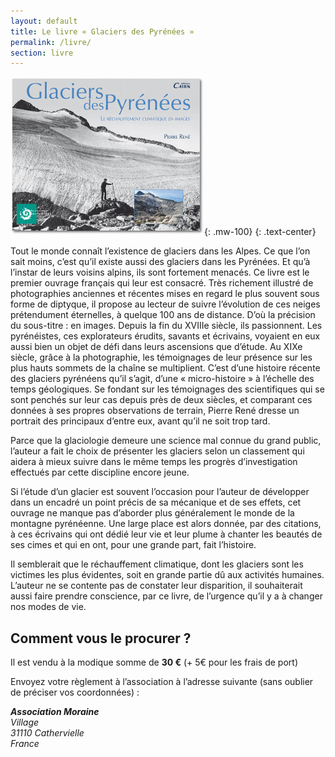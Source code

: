 ```yaml
---
layout: default
title: Le livre « Glaciers des Pyrénées »
permalink: /livre/
section: livre
---
```


![Le livre « Glaciers des Pyrénées »](../images/moraine_livre.jpg "Le livre « Glaciers des Pyrénées »"){: .mw-100}
{: .text-center}

Tout le monde connaît l’existence de glaciers dans les Alpes. Ce que l’on sait moins, c’est qu’il existe aussi des glaciers dans les Pyrénées. Et qu’à l’instar de leurs voisins alpins, ils sont fortement menacés.
Ce livre est le premier ouvrage français qui leur est consacré. Très richement illustré de photographies anciennes et récentes mises en regard le plus souvent sous forme de diptyque, il propose au lecteur de suivre l’évolution de ces neiges prétendument éternelles, à quelque 100 ans de distance. D’où la précision du sous-titre : en images.
Depuis la fin du XVIIIe siècle, ils passionnent. Les pyrénéistes, ces explorateurs érudits, savants et écrivains, voyaient en eux aussi bien un objet de défi dans leurs ascensions que d’étude. Au XIXe siècle, grâce à la photographie, les témoignages de leur présence sur les plus hauts sommets de la chaîne se multiplient.
C’est d’une histoire récente des glaciers pyrénéens qu’il s’agit, d’une « micro-histoire » à l’échelle des temps géologiques. Se fondant sur les témoignages des scientifiques qui se sont penchés sur leur cas depuis près de deux siècles, et comparant ces données à ses propres observations de terrain, Pierre René dresse un portrait des principaux d’entre eux, avant qu’il ne soit trop tard.

Parce que la glaciologie demeure une science mal connue du grand public, l’auteur a fait le choix de présenter les glaciers selon un classement qui aidera à mieux suivre dans le même temps les progrès d’investigation effectués par cette discipline encore jeune.

Si l’étude d’un glacier est souvent l’occasion pour l’auteur de développer dans un encadré un point précis de sa mécanique et de ses effets, cet ouvrage ne manque pas d’aborder plus généralement le monde de la montagne pyrénéenne. Une large place est alors donnée, par des citations, à ces écrivains qui ont dédié leur vie et leur plume à chanter les beautés de ses cimes et qui en ont, pour une grande part, fait l’histoire.

Il semblerait que le réchauffement climatique, dont les glaciers sont les victimes les plus évidentes, soit en grande partie dû aux activités humaines. L’auteur ne se contente pas de constater leur disparition, il souhaiterait aussi faire prendre conscience, par ce livre, de l’urgence qu’il y a à changer nos modes de vie.

## Comment vous le procurer ?

Il est vendu à la modique somme de **30 €** (+ 5€ pour les frais de port)

Envoyez votre règlement à l’association à l’adresse suivante (sans oublier de préciser vos coordonnées) :
<address>
<strong>
Association Moraine
</strong>
<br>
Village<br>
31110 Cathervielle<br>
France
</address>

